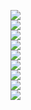 ![](doc/demo.gif)  
![](doc/s_addfriend.png)  
![](doc/s_chats.png)  
![](doc/s_friends.png)  
![](doc/s_groups.png)  
![](doc/s_main.png)  
![](doc/s_menu.png)  
![](doc/s_pubkey.png)  
![](doc/s_working.png)  
